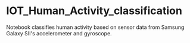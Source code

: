 # IOT_Human_Activity_classification

Notebook classifies human activity based on sensor data from Samsung Galaxy SII's accelerometer and gyroscope. 
